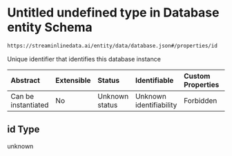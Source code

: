 # Untitled undefined type in Database entity Schema

```txt
https://streaminlinedata.ai/entity/data/database.json#/properties/id
```

Unique identifier that identifies this database instance

| Abstract            | Extensible | Status         | Identifiable            | Custom Properties | Additional Properties | Access Restrictions | Defined In                                                         |
| :------------------ | :--------- | :------------- | :---------------------- | :---------------- | :-------------------- | :------------------ | :----------------------------------------------------------------- |
| Can be instantiated | No         | Unknown status | Unknown identifiability | Forbidden         | Allowed               | none                | [database.json*](../out/data/database.json "open original schema") |

## id Type

unknown
